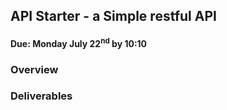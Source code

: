 ## API Starter - a Simple restful API
#### Due: Monday July 22<sup>nd</sup> by 10:10

### Overview



### Deliverables
